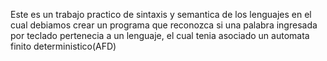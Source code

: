 Este es un trabajo practico de sintaxis y semantica de los lenguajes en el cual debiamos crear un programa que reconozca si una palabra ingresada por teclado pertenecia a un lenguaje, el cual tenia asociado un automata finito deterministico(AFD)
